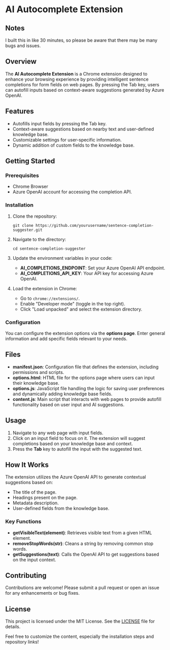 
# AI Autocomplete Extension

## Notes
I built this in like 30 minutes, so please be aware that there may be many bugs and issues.

## Overview
The **AI Autocomplete Extension** is a Chrome extension designed to enhance your browsing experience by providing intelligent sentence completions for form fields on web pages. By pressing the Tab key, users can autofill inputs based on context-aware suggestions generated by Azure OpenAI.

## Features
- Autofills input fields by pressing the Tab key.
- Context-aware suggestions based on nearby text and user-defined knowledge base.
- Customizable settings for user-specific information.
- Dynamic addition of custom fields to the knowledge base.

## Getting Started

### Prerequisites
- Chrome Browser
- Azure OpenAI account for accessing the completion API.

### Installation
1. Clone the repository:
   ```
   git clone https://github.com/yourusername/sentence-completion-suggester.git
   ```
3. Navigate to the directory:
   ```
   cd sentence-completion-suggester
   ```
5. Update the environment variables in your code:
   - **AI_COMPLETIONS_ENDPOINT**: Set your Azure OpenAI API endpoint.
   - **AI_COMPLETIONS_API_KEY**: Your API key for accessing Azure OpenAI.

6. Load the extension in Chrome:
   - Go to `chrome://extensions/`.
   - Enable "Developer mode" (toggle in the top right).
   - Click "Load unpacked" and select the extension directory.

### Configuration
You can configure the extension options via the **options page**. Enter general information and add specific fields relevant to your needs.

## Files
- **manifest.json**: Configuration file that defines the extension, including permissions and scripts.
- **options.html**: HTML file for the options page where users can input their knowledge base.
- **options.js**: JavaScript file handling the logic for saving user preferences and dynamically adding knowledge base fields.
- **content.js**: Main script that interacts with web pages to provide autofill functionality based on user input and AI suggestions.

## Usage
1. Navigate to any web page with input fields.
2. Click on an input field to focus on it. The extension will suggest completions based on your knowledge base and context.
3. Press the **Tab** key to autofill the input with the suggested text.

## How It Works
The extension utilizes the Azure OpenAI API to generate contextual suggestions based on:
- The title of the page.
- Headings present on the page.
- Metadata description.
- User-defined fields from the knowledge base.

### Key Functions
- **getVisibleText(element)**: Retrieves visible text from a given HTML element.
- **removeStopWords(str)**: Cleans a string by removing common stop words.
- **getSuggestions(text)**: Calls the OpenAI API to get suggestions based on the input context.

## Contributing
Contributions are welcome! Please submit a pull request or open an issue for any enhancements or bug fixes.

## License
This project is licensed under the MIT License. See the [LICENSE](LICENSE) file for details.

Feel free to customize the content, especially the installation steps and repository links!
